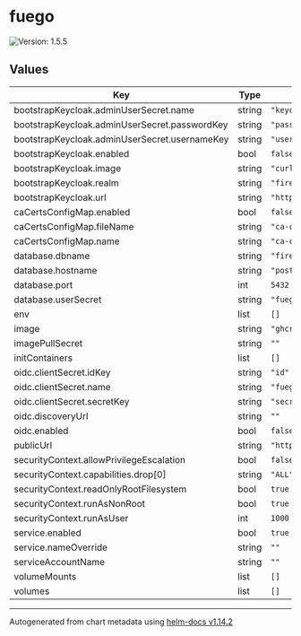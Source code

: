 # fuego

![Version: 1.5.5](https://img.shields.io/badge/Version-1.5.5-informational?style=flat-square)

## Values

| Key | Type | Default | Description |
|-----|------|---------|-------------|
| bootstrapKeycloak.adminUserSecret.name | string | `"keycloak-admin"` |  |
| bootstrapKeycloak.adminUserSecret.passwordKey | string | `"password"` |  |
| bootstrapKeycloak.adminUserSecret.usernameKey | string | `"username"` |  |
| bootstrapKeycloak.enabled | bool | `false` |  |
| bootstrapKeycloak.image | string | `"curlimages/curl:8.15.0"` |  |
| bootstrapKeycloak.realm | string | `"firemetrics"` |  |
| bootstrapKeycloak.url | string | `"https://example.com/auth"` |  |
| caCertsConfigMap.enabled | bool | `false` |  |
| caCertsConfigMap.fileName | string | `"ca-certificates.crt"` |  |
| caCertsConfigMap.name | string | `"ca-certs"` |  |
| database.dbname | string | `"firemetrics"` |  |
| database.hostname | string | `"postgres"` |  |
| database.port | int | `5432` |  |
| database.userSecret | string | `"fuego-user"` |  |
| env | list | `[]` |  |
| image | string | `"ghcr.io/firemetrics/fuego:dfb02edc"` |  |
| imagePullSecret | string | `""` |  |
| initContainers | list | `[]` |  |
| oidc.clientSecret.idKey | string | `"id"` |  |
| oidc.clientSecret.name | string | `"fuego-oidc-client"` |  |
| oidc.clientSecret.secretKey | string | `"secret"` |  |
| oidc.discoveryUrl | string | `""` |  |
| oidc.enabled | bool | `false` |  |
| publicUrl | string | `"http://example.com/fhir"` |  |
| securityContext.allowPrivilegeEscalation | bool | `false` |  |
| securityContext.capabilities.drop[0] | string | `"ALL"` |  |
| securityContext.readOnlyRootFilesystem | bool | `true` |  |
| securityContext.runAsNonRoot | bool | `true` |  |
| securityContext.runAsUser | int | `1000` |  |
| service.enabled | bool | `true` |  |
| service.nameOverride | string | `""` |  |
| serviceAccountName | string | `""` |  |
| volumeMounts | list | `[]` |  |
| volumes | list | `[]` |  |

----------------------------------------------
Autogenerated from chart metadata using [helm-docs v1.14.2](https://github.com/norwoodj/helm-docs/releases/v1.14.2)

